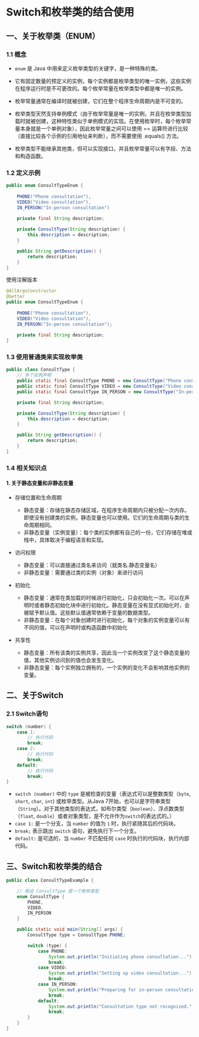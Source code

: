 # Switch和枚举类的结合使用

## 一、关于枚举类（ENUM）

### 1.1 概念

- `enum` 是 Java 中用来定义枚举类型的关键字，是一种特殊的类。
- 它有固定数量的预定义的实例，每个实例都是枚举类型的唯一实例，这些实例在程序运行时是不可更改的。每个枚举常量在枚举类型中都是唯一的实例。

- 枚举常量通常在编译时就被创建，它们在整个程序生命周期内是不可变的。
- 枚举类型天然支持单例模式（由于枚举常量是唯一的实例，并且在枚举类型加载时就被创建，这种特性类似于单例模式的实现。在使用枚举时，每个枚举常量本身就是一个单例对象），因此枚举常量之间可以使用 == 运算符进行比较（直接比较各个示例的引用地址来判断），而不需要使用 .equals() 方法。
- 枚举类型不能继承其他类，但可以实现接口，并且枚举常量可以有字段、方法和构造函数。

### 1.2 定义示例

```java
public enum ConsultTypeEnum {
    
    PHONE("Phone consultation"),
    VIDEO("Video consultation"),
    IN_PERSON("In-person consultation")
        
    private final String description;

    private ConsultType(String description) {
        this.description = description;
    }

    public String getDescription() {
        return description;
    }
}
```

使用注解版本

```java
@AllArgsConstructor
@Getter
public enum ConsultTypeEnum {
    
    PHONE("Phone consultation"),
    VIDEO("Video consultation"),
    IN_PERSON("In-person consultation");
        
    private final String description;
}
```

### 1.3 使用普通类来实现枚举类

```java
public class ConsultType {
    // 多个实例声明
    public static final ConsultType PHONE = new ConsultType("Phone consultation");
    public static final ConsultType VIDEO = new ConsultType("Video consultation");
    public static final ConsultType IN_PERSON = new ConsultType("In-person consultation");

    private final String description;

    private ConsultType(String description) {
        this.description = description;
    }

    public String getDescription() {
        return description;
    }
}

```

### 1.4 相关知识点

#### 1. 关于静态变量和非静态变量

- 存储位置和生命周期
  - 静态变量：存储在静态存储区域，在程序生命周期内只被分配一次内存。即使没有创建类的实例，静态变量也可以使用。它们的生命周期与类的生命周期相同。
  - 非静态变量（实例变量）：每个类的实例都有自己的一份，它们存储在堆或栈中，具体取决于编程语言和实现。

- 访问权限
  - 静态变量：可以直接通过类名来访问（就类名.静态变量名）
  - 非静态变量：需要通过类的实例（对象）来进行访问
- 初始化
  - 静态变量：通常在类加载的时候进行初始化，只会初始化一次。可以在声明时或者静态初始化块中进行初始化。静态变量在没有显式初始化时，会被赋予默认值。这些默认值通常依赖于变量的数据类型。
  - 非静态变量：在每个对象创建时进行初始化，每个对象的实例变量可以有不同的值，可以在声明时或构造函数中初始化
- 共享性
  - 静态变量：所有该类的实例共享，因此当一个实例改变了这个静态变量的值，其他实例访问到的值也会发生变化。
  - 非静态变量：每个实例独立拥有的，一个实例的变化不会影响其他实例的变量。



## 二、关于Switch

### 2.1 Switch语句

```java
switch (number) {
    case 1:
        // 执行代码
        break;
    case 2:
        // 执行代码
        break;
    default:
        // 执行代码
        break;
}

```

- `switch (number)` 中的 `type` 是被检查的变量（表达式可以是整数类型（`byte`, `short`, `char`, `int`) 或枚举类型。从Java 7开始，也可以是字符串类型（`String`）。对于其他类型的表达式，如布尔类型（`boolean`）、浮点数类型（`float`, `double`）或者对象类型，是不允许作为`switch`的表达式的。）
- `case 1:` 是一个分支，当 `number` 的值为 `1` 时，执行紧随其后的代码块。
- `break;` 表示跳出 `switch` 语句，避免执行下一个分支。
- `default:` 是可选的，当 `number` 不匹配任何 `case` 时执行的代码块，执行内部代码。



## 三、Switch和枚举类的结合

```java
public class ConsultTypeExample {

    // 假设 ConsultType 是一个枚举类型
    enum ConsultType {
        PHONE,
        VIDEO,
        IN_PERSON
    }

    public static void main(String[] args) {
        ConsultType type = ConsultType.PHONE;

        switch (type) {
            case PHONE:
                System.out.println("Initiating phone consultation...");
                break;
            case VIDEO:
                System.out.println("Setting up video consultation...");
                break;
            case IN_PERSON:
                System.out.println("Preparing for in-person consultation...");
                break;
            default:
                System.out.println("Consultation type not recognized.");
                break;
        }
    }
}

```

